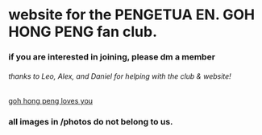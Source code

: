 # website for the PENGETUA EN. GOH HONG PENG fan club.

### if you are interested in joining, please dm a member
###### thanks to Leo, Alex, and Daniel for helping with the club & website!

[goh hong peng loves you](https://user-images.githubusercontent.com/92282105/218597149-f07d3393-3f2c-43ac-a1df-8a57466f08f3.png)

### all images in /photos do not belong to us.
